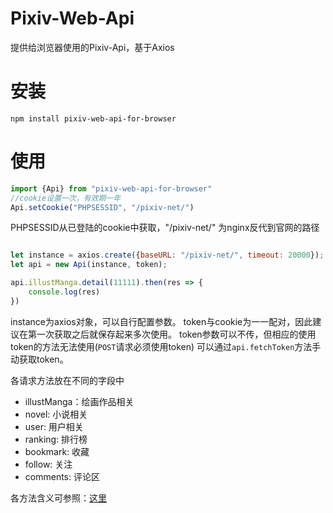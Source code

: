 # Pixiv-Web-Api

提供给浏览器使用的Pixiv-Api，基于Axios

# 安装

```npm
npm install pixiv-web-api-for-browser
```

# 使用

```js
import {Api} from "pixiv-web-api-for-browser"
//cookie设置一次，有效期一年
Api.setCookie("PHPSESSID", "/pixiv-net/")
```

PHPSESSID从已登陆的cookie中获取，"/pixiv-net/" 为nginx反代到官网的路径

```js

let instance = axios.create({baseURL: "/pixiv-net/", timeout: 20000});
let api = new Api(instance, token);

api.illustManga.detail(11111).then(res => {
    console.log(res)
})
```

instance为axios对象，可以自行配置参数。
token与cookie为一一配对，因此建议在第一次获取之后就保存起来多次使用。
token参数可以不传，但相应的使用token的方法无法使用(`POST`请求必须使用token)
可以通过`api.fetchToken`方法手动获取token。

各请求方法放在不同的字段中

- illustManga：绘画作品相关
- novel: 小说相关
- user: 用户相关
- ranking: 排行榜
- bookmark: 收藏
- follow: 关注
- comments: 评论区

各方法含义可参照：[这里](https://github.com/AgMonk/pixiv-utils/blob/master/README.md)